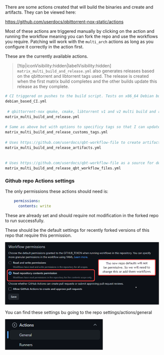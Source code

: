 There are some actions created that will build the binaries and create and artifacts. They can be viewed here:

<https://github.com/userdocs/qbittorrent-nox-static/actions>

Most of these actions are triggered manually by clicking on the action and running the workflow meaning you can fork the repo and use the workflows you require. Patching will work with the `multi_arch` actions as long as you configure it correctly in the action first.

These are the currently available actions.

> [!tip|iconVisibility:hidden|labelVisibility:hidden] `matrix_multi_build_and_release.yml` also generates releases based on the qbittorrent and libtorrent tags used. The release is created when the first matrix build completes and the other builds update this release as they complete.

```bash
# CI triggered on pushes to the build script. Tests on x86_64 Debian buster/sid Ubuntu Focal/hirsute to make sure it all works on these platforms.
debian_based_CI.yml

 # qbittorrent-nox qmake, cmake, libtorrent v1 and v2 multi build and release across these architectures - x86_64 armhf armv7 aarch64 cross built via musl prebuilt toolchains. 32 builds are created. 16 per release.
matrix_multi_build_and_release.yml

# Same as above but with options to specificy tags so that I can update previous releases.
matrix_multi_build_and_release_customs_tags.yml

# Uses https://github.com/userdocs/qbt-workflow-file to create artifacts of dependencies for the worklows.
matrix_multi_build_and_release_artifacts.yml


# Uses https://github.com/userdocs/qbt-workflow-file as a source for dependencies for the worklows.
matrix_multi_build_and_release_qbt_workflow_files.yml
```

### Github repo Actions settings

The only permissions these actions should need is:

```yaml
    permissions:
      contents: write
```

These are already set and should require not modification in the forked repo to run successfully.

These should be the default settings for recently forked versions of this repo that require this permission.

![](assets/docs_images/github_settings_actions_perms.png)

You can find these settings bu going to the repo settings/actions/general

![](assets/docs_images/github_settings_actions_options.png)